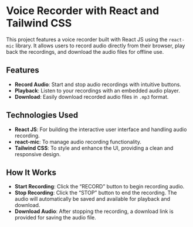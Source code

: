 # Voice Recorder with React and Tailwind CSS

This project features a voice recorder built with React JS using the `react-mic` library. It allows users to record audio directly from their browser, play back the recordings, and download the audio files for offline use.

## Features
- **Record Audio**: Start and stop audio recordings with intuitive buttons.
- **Playback**: Listen to your recordings with an embedded audio player.
- **Download**: Easily download recorded audio files in `.mp3` format.

## Technologies Used
- **React JS**: For building the interactive user interface and handling audio recording.
- **react-mic**: To manage audio recording functionality.
- **Tailwind CSS**: To style and enhance the UI, providing a clean and responsive design.

## How It Works
- **Start Recording**: Click the “RECORD” button to begin recording audio.
- **Stop Recording**: Click the “STOP” button to end the recording. The audio will automatically be saved and available for playback and download.
- **Download Audio**: After stopping the recording, a download link is provided for saving the audio file.
